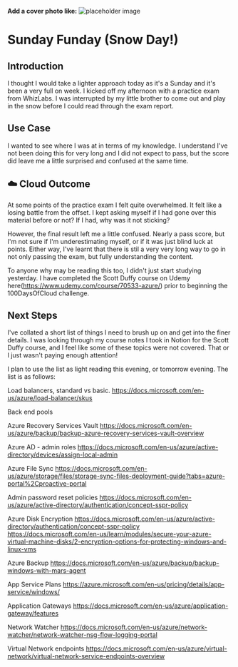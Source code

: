 **Add a cover photo like:**
![placeholder image](https://imgur.com/SjmKHGb)

# Sunday Funday (Snow Day!)

## Introduction

I thought I would take a lighter approach today as it's a Sunday and it's been a very full on week. I kicked off my afternoon with a practice exam from WhizLabs. I was interrupted by my little brother to come out and play in the snow before I could read through the exam report.  

## Use Case

I wanted to see where I was at in terms of my knowledge. I understand I've not been doing this for very long and I did not expect to pass, but the score did leave me a little surprised and confused at the same time. 

## ☁️ Cloud Outcome

At some points of the practice exam I felt quite overwhelmed. It felt like a losing battle from the offset. I kept asking myself if I had gone over this material before or not? If I had, why was it not sticking?

However, the final result left me a little confused. Nearly a pass score, but I'm not sure if I'm underestimating myself, or if it was just blind luck at points. Either way, I've learnt that there is stil a very very long way to go in not only passing the exam, but fully understanding the content.

To anyone why may be reading this too, I didn't just start studying yesterday. I have completed the Scott Duffy course on Udemy here(https://www.udemy.com/course/70533-azure/) prior to beginning the 100DaysOfCloud challenge. 

## Next Steps

I've collated a short list of things I need to brush up on and get into the finer details. I was looking through my course notes I took in Notion for the Scott Duffy course, and I feel like some of these topics were not covered. That or I just wasn't paying enough attention! 

I plan to use the list as light reading this evening, or tomorrow evening. The list is as follows:

Load balancers, standard vs basic. 
https://docs.microsoft.com/en-us/azure/load-balancer/skus

Back end pools

Azure Recovery Services Vault 
https://docs.microsoft.com/en-us/azure/backup/backup-azure-recovery-services-vault-overview

Azure AD - admin roles 
https://docs.microsoft.com/en-us/azure/active-directory/devices/assign-local-admin

Azure File Sync
https://docs.microsoft.com/en-us/azure/storage/files/storage-sync-files-deployment-guide?tabs=azure-portal%2Cproactive-portal

Admin password reset policies
https://docs.microsoft.com/en-us/azure/active-directory/authentication/concept-sspr-policy

Azure Disk Encryption
https://docs.microsoft.com/en-us/azure/active-directory/authentication/concept-sspr-policy
https://docs.microsoft.com/en-us/learn/modules/secure-your-azure-virtual-machine-disks/2-encryption-options-for-protecting-windows-and-linux-vms

Azure Backup
https://docs.microsoft.com/en-us/azure/backup/backup-windows-with-mars-agent

App Service Plans
https://azure.microsoft.com/en-us/pricing/details/app-service/windows/

Application Gateways
https://docs.microsoft.com/en-us/azure/application-gateway/features

Network Watcher
https://docs.microsoft.com/en-us/azure/network-watcher/network-watcher-nsg-flow-logging-portal

Virtual Network endpoints
https://docs.microsoft.com/en-us/azure/virtual-network/virtual-network-service-endpoints-overview

